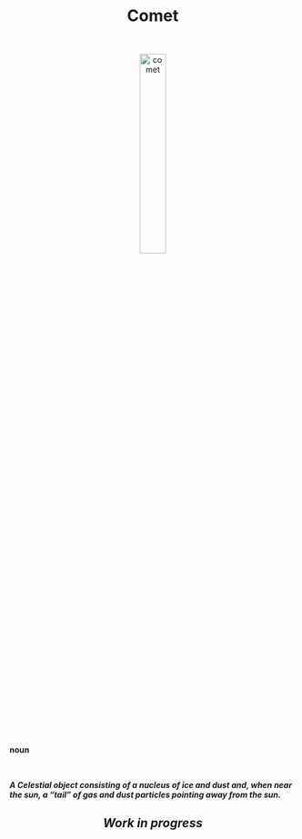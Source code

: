 <h1 align="center">Comet</h1>

<br>

<p align="center">
<a><img width="30%" src="https://i.ibb.co/XzY5VVS/comet.png" alt="comet" border="0"></a>
</p>

<br>

<p align="justify"><b>noun<b></p>
<br>
<p>
<i>
A Celestial object consisting of a nucleus of ice and dust and, when near the sun, a “tail” of gas and dust particles pointing away from the sun.
</i>
</p>

<h2 align="center">
    <b><i>Work in progress</i></b>

</h2>